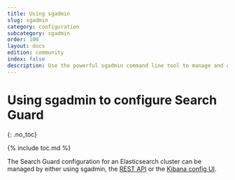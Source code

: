 ```yaml
---
title: Using sgadmin
slug: sgadmin
category: configuration
subcategory: sgadmin
order: 100
layout: docs
edition: community
index: false
description: Use the powerful sgadmin command line tool to manage and configure  everything in Search Guard.
---
```

<!---
Copyright 2020 floragunn GmbH
-->

# Using sgadmin to configure Search Guard
{: .no_toc}

{% include toc.md %}

The Search Guard configuration for an Elasticsearch cluster can be managed by either using sgadmin, the [REST API](rest-api) or the [Kibana config UI](configuration-gui).

